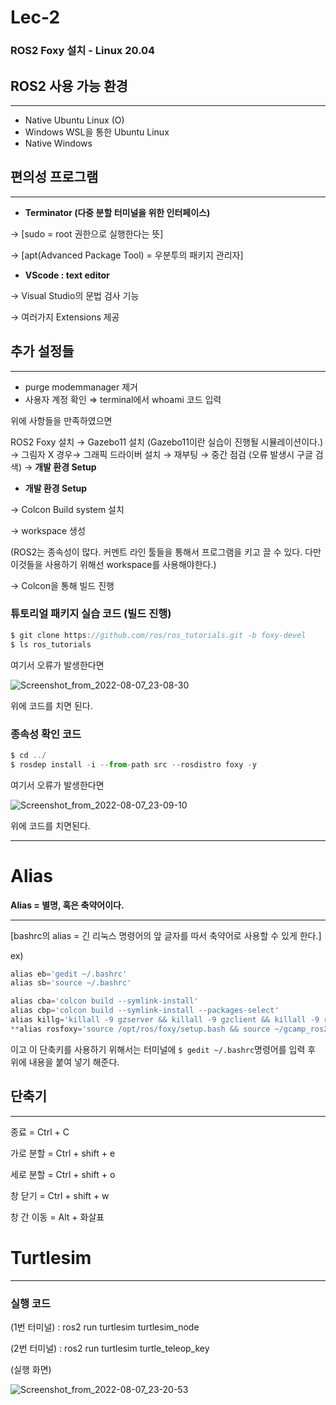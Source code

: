 # Lec-2

### ROS2 Foxy 설치 - Linux 20.04

## ROS2 사용 가능 환경

---

- Native Ubuntu Linux (O)
- Windows WSL을 통한 Ubuntu Linux
- Native Windows

## 편의성 프로그램

---

- **Terminator (다중 분할 터미널을 위한 인터페이스)**

→ [sudo = root 권한으로 실행한다는 뜻]

→ [apt(Advanced Package Tool) = 우분투의 패키지 관리자]

- **VScode : text editor**

→ Visual Studio의 문법 검사 기능

→ 여러가지 Extensions 제공

## 추가 설정들

---

- purge modemmanager 제거
- 사용자 계정 확인 ⇒ terminal에서 whoami 코드 입력

위에 사항들을 만족하였으면 

ROS2 Foxy 설치 → Gazebo11 설치 (Gazebo11이란 실습이 진행될 시뮬레이션이다.) → 그림자 X 경우→ 그래픽 드라이버 설치 → 재부팅 → 중간 점검 (오류 발생시 구글 검색) → **개발 환경 Setup**

- **개발 환경 Setup**

→ Colcon Build system 설치

→ workspace 생성

(ROS2는 종속성이 많다. 커멘트 라인 툴들을 통해서 프로그램을 키고 끌 수 있다. 다만 이것들을 사용하기 위해선 workspace를 사용해야한다.)

→ Colcon을 통해 빌드 진행

### 튜토리얼 패키지 실습 코드 (빌드 진행)

```jsx
$ git clone https://github.com/ros/ros_tutorials.git -b foxy-devel
$ ls ros_tutorials
```

여기서 오류가 발생한다면

![Screenshot_from_2022-08-07_23-08-30](https://user-images.githubusercontent.com/82068871/185958220-a6babadb-265b-4467-94cc-3561579eaf63.png)

위에 코드를 치면 된다.

### 종속성 확인 코드

```jsx
$ cd ../
$ rosdep install -i --from-path src --rosdistro foxy -y

```

여기서 오류가 발생한다면

![Screenshot_from_2022-08-07_23-09-10](https://user-images.githubusercontent.com/82068871/185958371-446d4ca3-ea0f-420b-926c-b1b751fda510.png)


위에 코드를 치면된다.

---

# Alias

**Alias = 별명, 혹은 축약어이다.** 

---

[bashrc의 alias = 긴 리눅스 명령어의 앞 글자를 따서 축약어로 사용할 수 있게 한다.]

ex)

```jsx
alias eb='gedit ~/.bashrc'
alias sb='source ~/.bashrc'

alias cba='colcon build --symlink-install'
alias cbp='colcon build --symlink-install --packages-select'
alias killg='killall -9 gzserver && killall -9 gzclient && killall -9 rosmaster'
**alias rosfoxy='source /opt/ros/foxy/setup.bash && source ~/gcamp_ros2_ws/install/local_setup.bash'**

```

이고 이 단축키를 사용하기 위해서는 터미널에 `$ gedit ~/.bashrc`명령어를 입력 후 위에 내용을 붙여 넣기 해준다.

## 단축기

---

종료 = Ctrl + C

가로 분할 = Ctrl + shift + e

세로 분할 = Ctrl + shift + o

창 닫기 = Ctrl + shift + w

창 간 이동 = Alt + 화살표

# Turtlesim

---

### 실행 코드

(1번 터미널) : ros2 run turtlesim turtlesim_node

(2번 터미널) : ros2 run turtlesim turtle_teleop_key

(실행 화면)

![Screenshot_from_2022-08-07_23-20-53](https://user-images.githubusercontent.com/82068871/185958396-e0b17f23-69a5-4375-997f-cfb758fba662.png)

